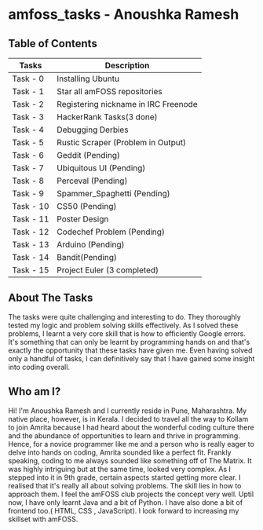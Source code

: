 # amfoss_tasks - Anoushka Ramesh

## Table of Contents
| Tasks | Description |
| --- | --- |
| Task - 0 | Installing Ubuntu |
| Task - 1 | Star all amFOSS repositories |
| Task - 2 | Registering nickname in IRC Freenode |
| Task - 3 | HackerRank Tasks(3 done) |
| Task - 4 | Debugging Derbies |
| Task - 5 | Rustic Scraper (Problem in Output) |
| Task - 6 | Geddit (Pending) | 
| Task - 7 | Ubiquitous  UI (Pending) | 
| Task - 8 | Perceval (Pending) |
| Task - 9 | Spammer_Spaghetti (Pending) |
| Task - 10 | CS50 (Pending) |
| Task - 11 | Poster Design |
| Task - 12 | Codechef Problem (Pending) |
| Task - 13 | Arduino (Pending) |
| Task - 14 | Bandit(Pending) |
| Task - 15 | Project Euler (3 completed) |

## About The Tasks
The tasks were quite challenging and interesting to do. They thoroughly tested my logic and problem solving skills effectively. As I solved these problems, I learnt a very core skill that is how to efficiently Google errors. It's something that can only be learnt by programming hands on and that's exactly the opportunity that these tasks have given me. Even having solved only a handful of tasks, I can definitively say that I have gained some insight into coding overall.

## Who am I?
Hi! I'm Anoushka Ramesh and I currently reside in Pune, Maharashtra. My native place, however, is in Kerala. I decided to travel all the way to Kollam to join Amrita because I  had heard about the wonderful coding culture there and the abundance of opportunities to learn and thrive in programming. Hence, for a novice programmer like me and a person who is really eager to delve into hands on coding, Amrita sounded like a perfect fit. Frankly speaking, coding to me always sounded like something off of The Matrix. It was highly intriguing but at the same time, looked very complex. As I stepped into it in 9th grade, certain aspects started getting more clear. I realised that it's really all about solving problems. The skill lies in how to approach them. I feel the amFOSS club projects the concept very well. Uptil now, I have only learnt Java and a bit of Python. I have also done a bit of frontend too.( HTML, CSS , JavaScript). I look forward to increasing my skillset with amFOSS.    


